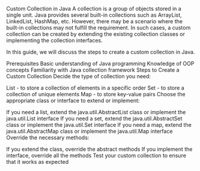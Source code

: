 Custom Collection in Java
A collection is a group of objects stored in a single unit. Java provides several built-in collections such as ArrayList, LinkedList, HashMap, etc. However, there may be a scenario where the built-in collections may not fulfill the requirement. In such cases, a custom collection can be created by extending the existing collection classes or implementing the collection interfaces.

In this guide, we will discuss the steps to create a custom collection in Java.

Prerequisites
Basic understanding of Java programming
Knowledge of OOP concepts
Familiarity with Java collection framework
Steps to Create a Custom Collection
Decide the type of collection you need:

List - to store a collection of elements in a specific order
Set - to store a collection of unique elements
Map - to store key-value pairs
Choose the appropriate class or interface to extend or implement:

If you need a list, extend the java.util.AbstractList class or implement the java.util.List interface
If you need a set, extend the java.util.AbstractSet class or implement the java.util.Set interface
If you need a map, extend the java.util.AbstractMap class or implement the java.util.Map interface
Override the necessary methods:

If you extend the class, override the abstract methods
If you implement the interface, override all the methods
Test your custom collection to ensure that it works as expected
